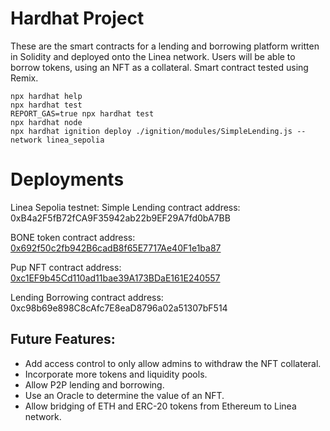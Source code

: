 # Hardhat Project
These are the smart contracts for a lending and borrowing platform written in Solidity and deployed onto the Linea network. 
Users will be able to borrow tokens, using an NFT as a collateral.
Smart contract tested using Remix.

```shell
npx hardhat help
npx hardhat test
REPORT_GAS=true npx hardhat test
npx hardhat node
npx hardhat ignition deploy ./ignition/modules/SimpleLending.js --network linea_sepolia
```

# Deployments
Linea Sepolia testnet: 
Simple Lending contract address: 0xB4a2F5fB72fCA9F35942ab22b9EF29A7fd0bA7BB

BONE token contract address: [0x692f50c2fb942B6cadB8f65E7717Ae40F1e1ba87](https://sepolia.lineascan.build/address/0x692f50c2fb942B6cadB8f65E7717Ae40F1e1ba87)

Pup NFT contract address: [0xc1EF9b45Cd110ad11bae39A173BDaE161E240557](https://sepolia.lineascan.build/address/0xc1EF9b45Cd110ad11bae39A173BDaE161E240557)

Lending Borrowing contract address:
0xc98b69e898C8cAfc7E8eaD8796a02a51307bF514

## Future Features:
- Add access control to only allow admins to withdraw the NFT collateral.
- Incorporate more tokens and liquidity pools.
- Allow P2P lending and borrowing.
- Use an Oracle to determine the value of an NFT.
- Allow bridging of ETH and ERC-20 tokens from Ethereum to Linea network.
